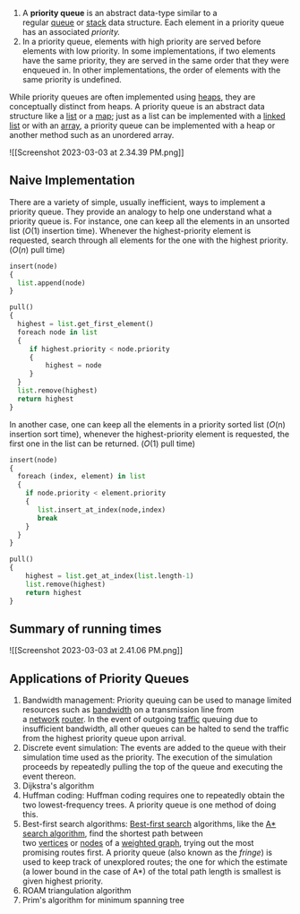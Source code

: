 1. A **priority queue** is an abstract data-type similar to a regular [queue](https://en.wikipedia.org/wiki/Queue_(abstract_data_type) "Queue (abstract data type)") or [stack](https://en.wikipedia.org/wiki/Stack_(abstract_data_type) "Stack (abstract data type)") data structure. Each element in a priority queue has an associated _priority._ 
2. In a priority queue, elements with high priority are served before elements with low priority. In some implementations, if two elements have the same priority, they are served in the same order that they were enqueued in. In other implementations, the order of elements with the same priority is undefined.

While priority queues are often implemented using [heaps](https://en.wikipedia.org/wiki/Heap_(data_structure) "Heap (data structure)"), they are conceptually distinct from heaps. A priority queue is an abstract data structure like a [list](https://en.wikipedia.org/wiki/List_(abstract_data_type) "List (abstract data type)") or a [map](https://en.wikipedia.org/wiki/Associative_array "Associative array"); just as a list can be implemented with a [linked list](https://en.wikipedia.org/wiki/Linked_list "Linked list") or with an [array](https://en.wikipedia.org/wiki/Array_data_structure "Array data structure"), a priority queue can be implemented with a heap or another method such as an unordered array.

![[Screenshot 2023-03-03 at 2.34.39 PM.png]]

## Naive Implementation
There are a variety of simple, usually inefficient, ways to implement a priority queue. They provide an analogy to help one understand what a priority queue is.
For instance, one can keep all the elements in an unsorted list (_O_(1) insertion time). Whenever the highest-priority element is requested, search through all elements for the one with the highest priority. (_O_(_n_) pull time)
```Python
insert(node)
{
  list.append(node)
}
```

```Python
pull()
{
  highest = list.get_first_element()
  foreach node in list
  {
     if highest.priority < node.priority
     {
         highest = node
     }
  }
  list.remove(highest)
  return highest
}
```

In another case, one can keep all the elements in a priority sorted list (_O_(n) insertion sort time), whenever the highest-priority element is requested, the first one in the list can be returned. (_O_(1) pull time)
```Python
insert(node)
{
  foreach (index, element) in list
  {
    if node.priority < element.priority
    {
       list.insert_at_index(node,index)
       break
    }
  }
}
```

```Python
pull()
{
    highest = list.get_at_index(list.length-1)
    list.remove(highest)
    return highest
}
```

## Summary of running times
![[Screenshot 2023-03-03 at 2.41.06 PM.png]]

## Applications of Priority Queues
1. Bandwidth management: Priority queuing can be used to manage limited resources such as [bandwidth](https://en.wikipedia.org/wiki/Bandwidth_(computing) "Bandwidth (computing)") on a transmission line from a [network](https://en.wikipedia.org/wiki/Computer_network "Computer network") [router](https://en.wikipedia.org/wiki/Router_(computing) "Router (computing)"). In the event of outgoing [traffic](https://en.wikipedia.org/wiki/Traffic "Traffic") queuing due to insufficient bandwidth, all other queues can be halted to send the traffic from the highest priority queue upon arrival.
2. Discrete event simulation: The events are added to the queue with their simulation time used as the priority. The execution of the simulation proceeds by repeatedly pulling the top of the queue and executing the event thereon.
3. Dijkstra's algorithm
4. Huffman coding: Huffman coding requires one to repeatedly obtain the two lowest-frequency trees. A priority queue is one method of doing this.
5. Best-first search algorithms: [Best-first search](https://en.wikipedia.org/wiki/Best-first_search "Best-first search") algorithms, like the [A* search algorithm](https://en.wikipedia.org/wiki/A*_search_algorithm "A* search algorithm"), find the shortest path between two [vertices](https://en.wikipedia.org/wiki/Vertex_(graph_theory) "Vertex (graph theory)") or [nodes](https://en.wikipedia.org/wiki/Node_(graph_theory) "Node (graph theory)") of a [weighted graph](https://en.wikipedia.org/wiki/Weighted_graph "Weighted graph"), trying out the most promising routes first. A priority queue (also known as the _fringe_) is used to keep track of unexplored routes; the one for which the estimate (a lower bound in the case of A*) of the total path length is smallest is given highest priority.
6. ROAM triangulation algorithm
7. Prim's algorithm for minimum spanning tree